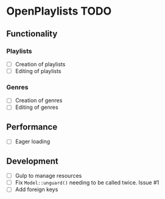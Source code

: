 # OpenPlaylists TODO

## Functionality

### Playlists

- [ ] Creation of playlists
- [ ] Editing of playlists

### Genres

- [ ] Creation of genres
- [ ] Editing of genres

## Performance

- [ ] Eager loading

## Development

- [ ] Gulp to manage resources
- [ ] Fix `Model::unguard()` needing to be called twice. Issue #1
- [ ] Add foreign keys